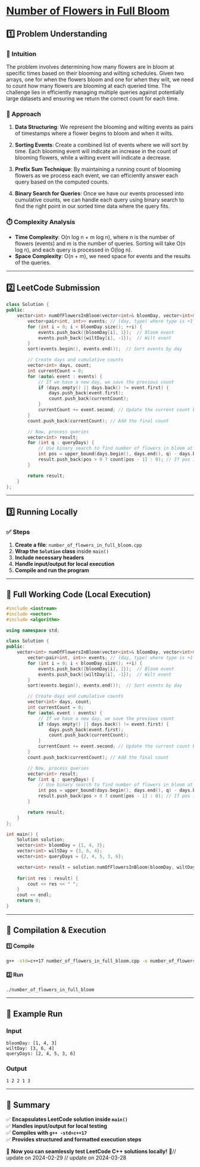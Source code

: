 # **[Number of Flowers in Full Bloom](https://leetcode.com/problems/number-of-flowers-in-full-bloom/description/)**  

## **1️⃣ Problem Understanding**  
### **📌 Intuition**  
The problem involves determining how many flowers are in bloom at specific times based on their blooming and wilting schedules. Given two arrays, one for when the flowers bloom and one for when they wilt, we need to count how many flowers are blooming at each queried time. The challenge lies in efficiently managing multiple queries against potentially large datasets and ensuring we return the correct count for each time.

### **🚀 Approach**  
1. **Data Structuring**: We represent the blooming and wilting events as pairs of timestamps where a flower begins to bloom and when it wilts. 
   
2. **Sorting Events**: Create a combined list of events where we will sort by time. Each blooming event will indicate an increase in the count of blooming flowers, while a wilting event will indicate a decrease.
   
3. **Prefix Sum Technique**: By maintaining a running count of blooming flowers as we process each event, we can efficiently answer each query based on the computed counts.

4. **Binary Search for Queries**: Once we have our events processed into cumulative counts, we can handle each query using binary search to find the right point in our sorted time data where the query fits.

### **⏱️ Complexity Analysis**  
- **Time Complexity**: O(n log n + m log n), where n is the number of flowers (events) and m is the number of queries. Sorting will take O(n log n), and each query is processed in O(log n).
- **Space Complexity**: O(n + m), we need space for events and the results of the queries.

---  

## **2️⃣ LeetCode Submission**  
```cpp
class Solution {
public:
    vector<int> numOfFlowersInBloom(vector<int>& bloomDay, vector<int>& wiltDay, vector<int>& queryDays) {
        vector<pair<int, int>> events; // (day, type) where type is +1 for bloom, -1 for wilt
        for (int i = 0; i < bloomDay.size(); ++i) {
            events.push_back({bloomDay[i], 1});  // Bloom event
            events.push_back({wiltDay[i], -1});  // Wilt event
        }
        sort(events.begin(), events.end());  // Sort events by day

        // Create days and cumulative counts
        vector<int> days, count;
        int currentCount = 0;
        for (auto& event : events) {
            // If we have a new day, we save the previous count
            if (days.empty() || days.back() != event.first) {
                days.push_back(event.first);
                count.push_back(currentCount);
            }
            currentCount += event.second; // Update the current count based on the event
        }
        count.push_back(currentCount); // Add the final count

        // Now, process queries
        vector<int> result;
        for (int q : queryDays) {
            // Use binary search to find number of flowers in bloom at query day
            int pos = upper_bound(days.begin(), days.end(), q) - days.begin(); 
            result.push_back(pos > 0 ? count[pos - 1] : 0); // If pos is 0, no bloom
        }

        return result;
    }
};
```  

---  

## **3️⃣ Running Locally**  
### **✅ Steps**  
1. **Create a file**: `number_of_flowers_in_full_bloom.cpp`  
2. **Wrap the `Solution` class** inside `main()`  
3. **Include necessary headers**  
4. **Handle input/output for local execution**  
5. **Compile and run the program**  

---  

## **📝 Full Working Code (Local Execution)**  
```cpp
#include <iostream>
#include <vector>
#include <algorithm>

using namespace std;

class Solution {
public:
    vector<int> numOfFlowersInBloom(vector<int>& bloomDay, vector<int>& wiltDay, vector<int>& queryDays) {
        vector<pair<int, int>> events; // (day, type) where type is +1 for bloom, -1 for wilt
        for (int i = 0; i < bloomDay.size(); ++i) {
            events.push_back({bloomDay[i], 1});  // Bloom event
            events.push_back({wiltDay[i], -1});  // Wilt event
        }
        sort(events.begin(), events.end());  // Sort events by day

        // Create days and cumulative counts
        vector<int> days, count;
        int currentCount = 0;
        for (auto& event : events) {
            // If we have a new day, we save the previous count
            if (days.empty() || days.back() != event.first) {
                days.push_back(event.first);
                count.push_back(currentCount);
            }
            currentCount += event.second; // Update the current count based on the event
        }
        count.push_back(currentCount); // Add the final count

        // Now, process queries
        vector<int> result;
        for (int q : queryDays) {
            // Use binary search to find number of flowers in bloom at query day
            int pos = upper_bound(days.begin(), days.end(), q) - days.begin(); 
            result.push_back(pos > 0 ? count[pos - 1] : 0); // If pos is 0, no bloom
        }

        return result;
    }
};

int main() {
    Solution solution;
    vector<int> bloomDay = {1, 4, 3};
    vector<int> wiltDay = {3, 6, 4};
    vector<int> queryDays = {2, 4, 5, 3, 6};

    vector<int> result = solution.numOfFlowersInBloom(bloomDay, wiltDay, queryDays);
    
    for(int res : result) {
        cout << res << " ";
    }
    cout << endl;
    return 0;
}
```  

---  

## **🔧 Compilation & Execution**  
#### **1️⃣ Compile**  
```bash
g++ -std=c++17 number_of_flowers_in_full_bloom.cpp -o number_of_flowers_in_full_bloom
```  

#### **2️⃣ Run**  
```bash
./number_of_flowers_in_full_bloom
```  

---  

## **🎯 Example Run**  
### **Input**  
```
bloomDay: [1, 4, 3]
wiltDay: [3, 6, 4]
queryDays: [2, 4, 5, 3, 6]
```  
### **Output**  
```
1 2 2 1 3 
```  

---  

## **📌 Summary**  
✅ **Encapsulates LeetCode solution inside `main()`**  
✅ **Handles input/output for local testing**  
✅ **Compiles with `g++ -std=c++17`**  
✅ **Provides structured and formatted execution steps**  

🚀 **Now you can seamlessly test LeetCode C++ solutions locally!** 🚀// update on 2024-02-29
// update on 2024-03-28
